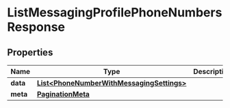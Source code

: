 

# ListMessagingProfilePhoneNumbersResponse


## Properties

Name | Type | Description | Notes
------------ | ------------- | ------------- | -------------
**data** | [**List&lt;PhoneNumberWithMessagingSettings&gt;**](PhoneNumberWithMessagingSettings.md) |  |  [optional]
**meta** | [**PaginationMeta**](PaginationMeta.md) |  |  [optional]




